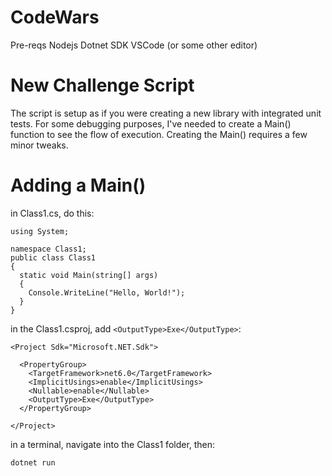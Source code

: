 # CodeWars

Pre-reqs
Nodejs
Dotnet SDK
VSCode (or some other editor)

# New Challenge Script
The script is setup as if you were creating a new library with integrated unit tests. For some debugging purposes, I've needed to create a Main() function to see the flow of execution. Creating the Main() requires a few minor tweaks.

# Adding a Main()
in Class1.cs, do this:
```
using System;

namespace Class1;
public class Class1
{
  static void Main(string[] args)
  {
    Console.WriteLine("Hello, World!");
  }
}

```

in the Class1.csproj, add `<OutputType>Exe</OutputType>`:
```
<Project Sdk="Microsoft.NET.Sdk">

  <PropertyGroup>
    <TargetFramework>net6.0</TargetFramework>
    <ImplicitUsings>enable</ImplicitUsings>
    <Nullable>enable</Nullable>
    <OutputType>Exe</OutputType>
  </PropertyGroup>

</Project>

```
in a terminal, navigate into the Class1 folder, then:
```
dotnet run
```
